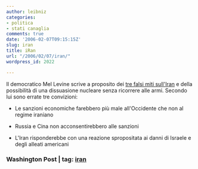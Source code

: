 ```yaml
---
author: leibniz
categories:
- politica
- stati canaglia
comments: true
date: '2006-02-07T09:15:15Z'
slug: iran
title: iRan
url: "/2006/02/07/iran/"
wordpress_id: 2022

---
```

Il democratico Mel Levine scrive a proposito dei [tre falsi miti sull'Iran](http://www.washingtonpost.com/wp-dyn/content/article/2006/02/06/AR2006020601255.html) e della possibilità di una dissuasione nucleare senza ricorrere alle armi. Secondo lui sono errate tre convizioni:



	
  * Le sanzioni economiche farebbero più male all'Occidente che non al regime iraniano

	
  * Russia e Cina non acconsentirebbero alle sanzioni

	
  * L'Iran risponderebbe con una reazione spropositata ai danni di Israele e degli alleati americani




### Washington Post | tag: [iran](http://www.technorati.com/tags/iran)
